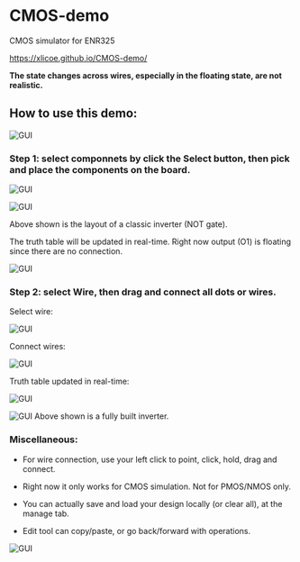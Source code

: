 # CMOS-demo

CMOS simulator for ENR325

https://xlicoe.github.io/CMOS-demo/

**The state changes across wires, especially in the floating state, are not realistic.**

## How to use this demo:
![GUI](/../main/graph/1-1.png)

### Step 1: select componnets by click the **Select** button, then pick and place the components on the board.
![GUI](/../main/graph/2.png)

![GUI](/../main/graph/3-1.png)

Above shown is the layout of a classic inverter (NOT gate).

The truth table will be updated in real-time. Right now output (O1) is floating since there are no connection. 

![GUI](/../main/graph/4.png)

### Step 2: select **Wire**, then drag and connect all dots or wires.

Select wire:

![GUI](/../main/graph/5-0.png)

Connect wires:

![GUI](/../main/graph/5.png)

Truth table updated in real-time:

![GUI](/../main/graph/6.png)

![GUI](/../main/graph/8.png)
Above shown is a fully built inverter.

### Miscellaneous:

+ For wire connection, use your left click to point, click, hold, drag and connect.

+ Right now it only works for CMOS simulation. Not for PMOS/NMOS only.
+ You can actually save and load your design locally (or clear all), at the manage tab.
+ Edit tool can copy/paste, or go back/forward with operations.
  
![GUI](/../main/graph/7.png)







